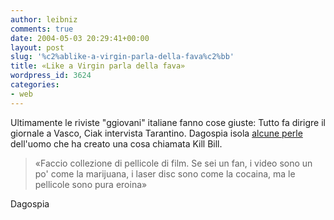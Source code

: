 ```yaml
---
author: leibniz
comments: true
date: 2004-05-03 20:29:41+00:00
layout: post
slug: '%c2%ablike-a-virgin-parla-della-fava%c2%bb'
title: «Like a Virgin parla della fava»
wordpress_id: 3624
categories:
- web
---
```


Ultimamente le riviste "ggiovani" italiane fanno cose giuste: Tutto fa dirigre il giornale a Vasco, Ciak intervista Tarantino. Dagospia isola [alcune perle](http://www.blognews.it/click/-4,55412/) dell'uomo che ha creato una cosa chiamata Kill Bill. 


> «Faccio collezione di pellicole di film. Se sei un fan, i video sono un po' come la marijuana, i laser disc sono come la cocaina, ma le pellicole sono pura eroina» 


Dagospia
